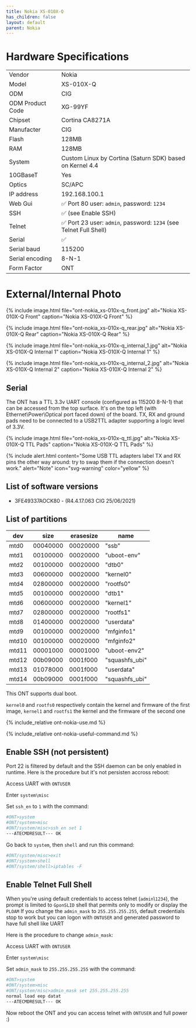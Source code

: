 ```yaml
---
title: Nokia XS-010X-Q
has_children: false
layout: default
parent: Nokia
---
```


# Hardware Specifications

|                  |                                                                                  |
| ---------------- | -------------------------------------------------------------------------------- |
| Vendor           | Nokia                                                                            |
| Model            | XS-010X-Q                                                                        |
| ODM              | CIG                                                                              |
| ODM Product Code | XG-99YF                                                                           |
| Chipset          | Cortina CA8271A                                                                  |
| Manufacter       | CIG                                                                              |
| Flash            | 128MB                                                                            |
| RAM              | 128MB                                                                            |
| System           | Custom Linux by Cortina (Saturn SDK) based on Kernel 4.4                         |
| 10GBaseT         | Yes                                                                              |
| Optics           | SC/APC                                                                           |
| IP address       | 192.168.100.1                                                                    |
| Web Gui          | ✅ Port 80 user: `admin`, password: `1234`                                       |
| SSH              | ✅ (see Enable SSH)                                                              |
| Telnet           | ✅ Port 23 user: `admin`, password: `1234` (see Telnet Full Shell)               |
| Serial           | ✅                                                                               |
| Serial baud      | 115200                                                                           |
| Serial encoding  | 8-N-1                                                                            |
| Form Factor      | ONT                                                                              |


# External/Internal Photo

{% include image.html file="ont-nokia_xs-010x-q_front.jpg" alt="Nokia XS-010X-Q Front" caption="Nokia XS-010X-Q Front" %}

{% include image.html file="ont-nokia_xs-010x-q_rear.jpg" alt="Nokia XS-010X-Q Rear" caption="Nokia XS-010X-Q Rear" %}

{% include image.html file="ont-nokia_xs-010x-q_internal_1.jpg" alt="Nokia XS-010X-Q Internal 1" caption="Nokia XS-010X-Q Internal 1" %}

{% include image.html file="ont-nokia_xs-010x-q_internal_2.jpg" alt="Nokia XS-010X-Q Internal 2" caption="Nokia XS-010X-Q Internal 2" %}

## Serial

The ONT has a TTL 3.3v UART console (configured as 115200 8-N-1) that can be accessed from the top surface. It's on the top left (with Ethernet\Power\Optical port faced down) of the board. TX, RX and ground pads need to be connected to a USB2TTL adapter supporting a logic level of 3.3V.

{% include image.html file="ont-nokia_xs-010x-q_ttl.jpg" alt="Nokia XS-010X-Q TTL Pads" caption="Nokia XS-010X-Q TTL Pads" %}

{% include alert.html content="Some USB TTL adapters label TX and RX pins the other way around: try to swap them if the connection doesn't work." alert="Note"  icon="svg-warning" color="yellow" %}

## List of software versions
- 3FE49337AOCK80 - (R4.4.17.063 CIG 25/06/2021)

## List of partitions

| dev   | size     | erasesize | name            |
| ----- | -------- | --------- | --------------- |
| mtd0  | 00040000 | 00020000  | "ssb"           |
| mtd1  | 00100000 | 00020000  | "uboot-env"     |
| mtd2  | 00100000 | 00020000  | "dtb0"          |
| mtd3  | 00600000 | 00020000  | "kernel0"       |
| mtd4  | 02800000 | 00020000  | "rootfs0"       |
| mtd5  | 00100000 | 00020000  | "dtb1"          |
| mtd6  | 00600000 | 00020000  | "kernel1"       |
| mtd7  | 02800000 | 00020000  | "rootfs1"       |
| mtd8  | 01400000 | 00020000  | "userdata"      |
| mtd9  | 00100000 | 00020000  | "mfginfo1"      |
| mtd10 | 00100000 | 00020000  | "mfginfo2"      |
| mtd11 | 00001000 | 00001000  | "uboot-env2"    |
| mtd12 | 00b09000 | 0001f000  | "squashfs_ubi"  |
| mtd13 | 01078000 | 0001f000  | "userdata"      |
| mtd14 | 00b09000 | 0001f000  | "squashfs_ubi"  |

This ONT supports dual boot. 

`kernel0` and `rootfs0` respectively contain the kernel and firmware of the first image, `kernel1` and `rootfs1` the kernel and the firmware of the second one

{% include_relative ont-nokia-use.md %}

{% include_relative ont-nokia-useful-command.md %}

## Enable SSH (not persistent)

Port 22 is filtered by default and the SSH daemon can be only enabled in runtime. Here is the procedure but it's not persisten accross reboot:

Access UART with `ONTUSER`

Enter `system\misc`

Set `ssh_en` to `1` with the command:
```sh
#ONT>system
#ONT/system>misc
#ONT/system/misc>ssh_en set 1
---ATECMDRESULT--- OK
```

Go back to `system`, then `shell` and run this command:
```sh
#ONT/system/misc>exit
#ONT/system>shell
#ONT/system/shell>iptables -F
```
## Enable Telnet Full Shell

When you're using default credentials to access telnet (`admin`\\`1234`), the prompt is limited to `GponSLID` shell that permits only to modify or display the `PLOAM`
If you change the `admin_mask` to `255.255.255.255`, default credentials stop to work but you can logon with `ONTUSER` and generated password to have full shell like UART

Here is the procedure to change `admin_mask`:

Access UART with `ONTUSER`

Enter `system\misc`

Set `admin_mask` to `255.255.255.255` with the command:
```sh
#ONT>system
#ONT/system>misc
#ONT/system/misc>admin_mask set 255.255.255.255
normal load eep datat
---ATECMDRESULT--- OK
```

Now reboot the ONT and you can access telnet with `ONTUSER` and full power :)
